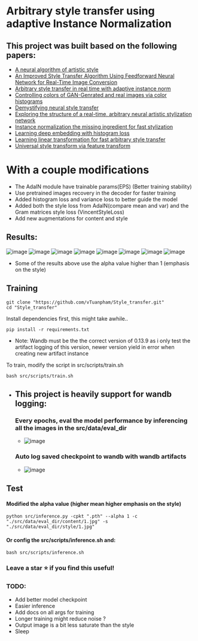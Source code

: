 # Arbitrary style transfer using adaptive Instance Normalization

## This project was built based on the following papers:

 * [ A neural algorithm of artistic style](https://arxiv.org/abs/1508.06576)
 * [ An Improved Style Transfer Algorithm Using Feedforward Neural Network for Real-Time Image Conversion](https://www.mdpi.com/2071-1050/11/20/5673)
 * [ Arbitrary style transfer in real time with adaptive instance norm](https://arxiv.org/abs/1703.06868)
 * [ Controlling colors of GAN-Genrated and real images via color histograms](https://arxiv.org/abs/2011.11731)
 * [ Demystifying neural style transfer](https://arxiv.org/abs/1701.01036)
 * [ Exploring the structure of a real-time, arbitrary neural artistic stylization network](https://arxiv.org/abs/1705.06830)
 * [ Instance normalization the missing ingredient for fast stylization](https://arxiv.org/abs/1607.08022)
 * [ Learning deep embedding with histogram loss](https://arxiv.org/abs/1611.00822)
 * [ Learning linear transformation for fast arbitrary style transfer](https://arxiv.org/abs/1808.04537)
 * [ Universal style transform via feature transform](https://arxiv.org/abs/1705.08086)

# With a couple modifications
  * The AdaIN module have trainable params(EPS) (Better training stability)
  * Use pretrained images recovery in the decoder for faster training
  * Added histogram loss and variance loss to better guide the model
  * Added both the style loss from AdaIN(compare mean and var) and the Gram matrices style loss (VincentStyleLoss) 
  * Add new augmentations for content and style

## Results:
  ![image](https://github.com/vTuanpham/Style_transfer/assets/82665400/16e47a49-6d44-448c-92a7-5ddd81c51b85)
  ![image](https://github.com/vTuanpham/Style_transfer/assets/82665400/cdfbb246-572a-4cb4-8629-47fc87deaa8b)
  ![image](https://github.com/vTuanpham/Style_transfer/assets/82665400/be3aef53-6ff2-42cd-8ff7-1e00c3dedabf)
  ![image](https://github.com/vTuanpham/Style_transfer/assets/82665400/94db9f2c-d569-4890-9b4b-cf574e399f6e)
  ![image](https://github.com/vTuanpham/Style_transfer/assets/82665400/5cccd992-abe5-480b-9981-fc4f8aaee884)
  ![image](https://github.com/vTuanpham/Style_transfer/assets/82665400/16e6929a-860c-4038-8df0-924a98331cc7)
  ![image](https://github.com/vTuanpham/Style_transfer/assets/82665400/ebc3b5e4-9b27-4e78-b0cf-261562fb764b)
  ![image](https://github.com/vTuanpham/Style_transfer/assets/82665400/26ff5fe9-1ef8-4b7c-bc08-0fc0302bca9e)

  - Some of the results above use the alpha value higher than 1 (emphasis on the style)


## Training
  ```
  git clone "https://github.com/vTuanpham/Style_transfer.git"
  cd "Style_transfer"
  ```
  Install dependencies first, this might take awhile..
  ```
  pip install -r requirements.txt
  ```
  * Note: Wandb must be the the correct version of 0.13.9 as i only test the artifact logging of this version,
    newer version yield in error when creating new artifact instance
    
  To train, modify the script in src/scripts/train.sh 
  ```
  bash src/scripts/train.sh 
  ```

  * ## This project is heavily support for wandb logging:
    ### Every epochs, eval the model performance by inferencing all the images in the src/data/eval_dir   
    * ![image](https://github.com/vTuanpham/Style_transfer/assets/82665400/051c1ed1-2402-4b70-84dd-aab9711afb39)
    ### Auto log saved checkpoint to wandb with wandb artifacts
    * ![image](https://github.com/vTuanpham/Style_transfer/assets/82665400/a3838187-fb5a-4983-bce7-6ee8a23f5603)


## Test

  #### Modified the alpha value (higher mean higher emphasis on the style)
  ```
  python src/inference.py -cpkt ".pth" --alpha 1 -c "./src/data/eval_dir/content/1.jpg" -s "./src/data/eval_dir/style/1.jpg"  
  ```
  #### Or config the src/scripts/inference.sh and:
  ```
  bash src/scripts/inference.sh
  ```

### Leave a star ⭐ if you find this useful!


### TODO:
  * Add better model checkpoint
  * Easier inference
  * Add docs on all args for training
  * Longer training might reduce noise ?
  * Output image is a bit less saturate than the style
  * Sleep
   





